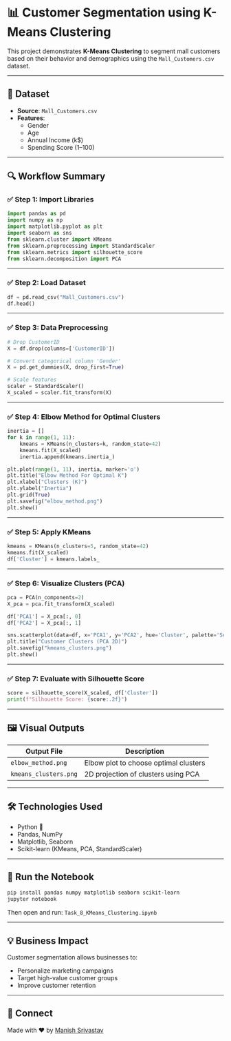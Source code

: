 
# 📊 Customer Segmentation using K-Means Clustering

This project demonstrates **K-Means Clustering** to segment mall customers based on their behavior and demographics using the `Mall_Customers.csv` dataset.

---

## 📁 Dataset
- **Source**: `Mall_Customers.csv`
- **Features**:
  - Gender
  - Age
  - Annual Income (k$)
  - Spending Score (1–100)

---

## 🔍 Workflow Summary

### ✅ Step 1: Import Libraries
```python
import pandas as pd
import numpy as np
import matplotlib.pyplot as plt
import seaborn as sns
from sklearn.cluster import KMeans
from sklearn.preprocessing import StandardScaler
from sklearn.metrics import silhouette_score
from sklearn.decomposition import PCA
```

---

### ✅ Step 2: Load Dataset
```python
df = pd.read_csv("Mall_Customers.csv")
df.head()
```

---

### ✅ Step 3: Data Preprocessing
```python
# Drop CustomerID
X = df.drop(columns=['CustomerID'])

# Convert categorical column 'Gender'
X = pd.get_dummies(X, drop_first=True)

# Scale features
scaler = StandardScaler()
X_scaled = scaler.fit_transform(X)
```

---

### ✅ Step 4: Elbow Method for Optimal Clusters
```python
inertia = []
for k in range(1, 11):
    kmeans = KMeans(n_clusters=k, random_state=42)
    kmeans.fit(X_scaled)
    inertia.append(kmeans.inertia_)

plt.plot(range(1, 11), inertia, marker='o')
plt.title("Elbow Method For Optimal K")
plt.xlabel("Clusters (K)")
plt.ylabel("Inertia")
plt.grid(True)
plt.savefig("elbow_method.png")
plt.show()
```

---

### ✅ Step 5: Apply KMeans
```python
kmeans = KMeans(n_clusters=5, random_state=42)
kmeans.fit(X_scaled)
df['Cluster'] = kmeans.labels_
```

---

### ✅ Step 6: Visualize Clusters (PCA)
```python
pca = PCA(n_components=2)
X_pca = pca.fit_transform(X_scaled)

df['PCA1'] = X_pca[:, 0]
df['PCA2'] = X_pca[:, 1]

sns.scatterplot(data=df, x='PCA1', y='PCA2', hue='Cluster', palette='Set2')
plt.title("Customer Clusters (PCA 2D)")
plt.savefig("kmeans_clusters.png")
plt.show()
```

---

### ✅ Step 7: Evaluate with Silhouette Score
```python
score = silhouette_score(X_scaled, df['Cluster'])
print(f"Silhouette Score: {score:.2f}")
```

---

## 🖼️ Visual Outputs

| Output File           | Description                               |
|------------------------|-------------------------------------------|
| `elbow_method.png`     | Elbow plot to choose optimal clusters     |
| `kmeans_clusters.png`  | 2D projection of clusters using PCA       |

---

## 🛠️ Technologies Used
- Python 🐍
- Pandas, NumPy
- Matplotlib, Seaborn
- Scikit-learn (KMeans, PCA, StandardScaler)

---

## 🚀 Run the Notebook
```bash
pip install pandas numpy matplotlib seaborn scikit-learn
jupyter notebook
```
Then open and run: `Task_8_KMeans_Clustering.ipynb`

---

## 💡 Business Impact
Customer segmentation allows businesses to:
- Personalize marketing campaigns
- Target high-value customer groups
- Improve customer retention

---

## 🔗 Connect
Made with ❤️ by [Manish Srivastav](https://www.linkedin.com/in/roxtop07/)

